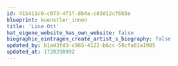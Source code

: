 ```yaml
---
id: 41b411c6-c073-4f1f-8b4a-c63d12cf6b5e
blueprint: kuenstler_innen
title: 'Line Ott'
hat_eigene_website_has_own_website: false
biographie_eintragen_create_artist_s_biography: false
updated_by: b1a43fd3-c865-4122-b6cc-50cfa81a1985
updated_at: 1720290992
---
```

